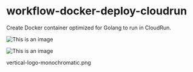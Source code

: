 # workflow-docker-deploy-cloudrun
Create Docker container optimized for Golang to run in CloudRun.

![This is an image](https://github.com/mobiledatabooks/workflow-docker-deploy-cloudrun/vertical-logo-monochromatic.png)


![This is an image](https://myoctocat.com/assets/images/base-octocat.svg)

vertical-logo-monochromatic.png
